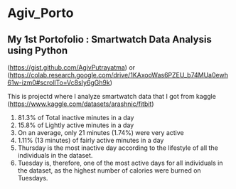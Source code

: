 # Agiv_Porto
## My 1st Portofolio : Smartwatch Data Analysis using Python 


(https://gist.github.com/AgivPutrayatma) or (https://colab.research.google.com/drive/1KAxooWas6PZEU_b74MUa0ewh61w-izm0#scrollTo=Vc8sIy6gGh9k)

This is projectd where I analyze smartwatch data that I got from kaggle (https://www.kaggle.com/datasets/arashnic/fitbit)
1.  81.3% of Total inactive minutes in a day
2.  15.8% of Lightly active minutes in a day
3.  On an average, only 21 minutes (1.74%) were very active
4.  1.11% (13 minutes) of fairly active minutes in a day
5.  Thursday is the most inactive day according to the lifestyle of all the individuals in the dataset.
6.  Tuesday is, therefore, one of the most active days for all individuals in the dataset, as the highest number of calories were burned on Tuesdays.
